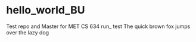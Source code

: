 # hello_world_BU
Test repo and Master for MET CS 634
run_ test
  The quick brown fox jumps over the lazy dog
